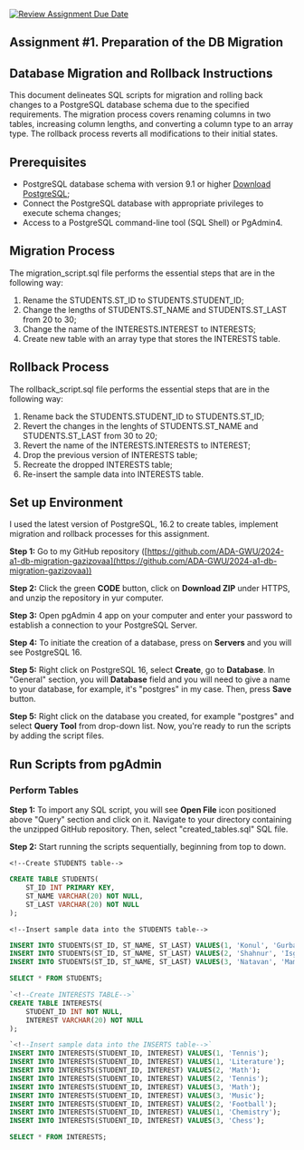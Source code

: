 [![Review Assignment Due Date](https://classroom.github.com/assets/deadline-readme-button-24ddc0f5d75046c5622901739e7c5dd533143b0c8e959d652212380cedb1ea36.svg)](https://classroom.github.com/a/JwSLLxUh)

## Assignment #1. Preparation of the DB Migration

## Database Migration and Rollback Instructions
This document delineates SQL scripts for migration and rolling back changes to a PostgreSQL database schema due to the specified requirements. The migration process covers renaming columns in two tables, increasing column lengths, and converting a column type to an array type. The rollback process reverts all modifications to their initial states.

## Prerequisites
* PostgreSQL database schema with version 9.1 or higher [Download PostgreSQL](https://www.enterprisedb.com/downloads/postgres-postgresql-downloads);
* Connect the PostgreSQL database with appropriate privileges to execute schema changes;
* Access to a PostgreSQL command-line tool (SQL Shell) or PgAdmin4.

## Migration Process
The migration_script.sql file performs the essential steps that are in the following way:
1. Rename the STUDENTS.ST_ID to STUDENTS.STUDENT_ID;
2. Change the lengths of STUDENTS.ST_NAME and STUDENTS.ST_LAST from 20 to 30;
3. Change the name of the INTERESTS.INTEREST to INTERESTS;
4. Create new table with an array type that stores the INTERESTS table.

## Rollback Process
The rollback_script.sql file performs the essential steps that are in the following way:
1. Rename back the STUDENTS.STUDENT_ID to STUDENTS.ST_ID;
2. Revert the changes in the lenghts of STUDENTS.ST_NAME and STUDENTS.ST_LAST from 30 to 20;
3. Revert the name of the INTERESTS.INTERESTS to INTEREST;
4. Drop the previous version of INTERESTS table;
5. Recreate the dropped INTERESTS table;
6. Re-insert the sample data into INTERESTS table.

## Set up Environment
I used the latest version of PostgreSQL, 16.2 to create tables, implement migration and rollback processes for this assignment.

**Step 1:** Go to my GitHub repository ([https://github.com/ADA-GWU/2024-a1-db-migration-gazizovaa](https://github.com/ADA-GWU/2024-a1-db-migration-gazizovaa))

**Step 2:** Click the green **CODE** button, click on **Download ZIP** under HTTPS, and unzip the repository in yur computer.

**Step 3:** Open pgAdmin 4 app on your computer and enter your password to establish a connection to your PostgreSQL Server. 

**Step 4:** To initiate the creation of a database, press on **Servers** and you will see PostgreSQL 16. 

**Step 5:** Right click on PostgreSQL 16, select **Create**, go to **Database**. In "General" section, you will **Database** field and you will need to give a name to your database, for example, it's "postgres" in my case. Then, press **Save** button.

**Step 5:** Right click on the database you created, for example "postgres" and select **Query Tool** from drop-down list. Now, you're ready to run the scripts by adding the script files.


## Run Scripts from pgAdmin
### Perform Tables
**Step 1:** To import any SQL script, you will see **Open File** icon positioned above "Query" section and click on it. Navigate to your directory containing the unzipped GitHub repository. Then, select "created_tables.sql" SQL file. 

**Step 2:** Start running the scripts sequentially, beginning from top to down.  

`<!--Create STUDENTS table-->`
```sql
CREATE TABLE STUDENTS(
	ST_ID INT PRIMARY KEY,
	ST_NAME VARCHAR(20) NOT NULL,
	ST_LAST VARCHAR(20) NOT NULL
);
```

`<!--Insert sample data into the STUDENTS table-->`
```sql
INSERT INTO STUDENTS(ST_ID, ST_NAME, ST_LAST) VALUES(1, 'Konul', 'Gurbanova');
INSERT INTO STUDENTS(ST_ID, ST_NAME, ST_LAST) VALUES(2, 'Shahnur', 'Isgandarli');
INSERT INTO STUDENTS(ST_ID, ST_NAME, ST_LAST) VALUES(3, 'Natavan', 'Mammadova');
```
```sql
SELECT * FROM STUDENTS;
```

```sql
`<!--Create INTERESTS TABLE-->`
CREATE TABLE INTERESTS(
	STUDENT_ID INT NOT NULL,
	INTEREST VARCHAR(20) NOT NULL
);
```

```sql
`<!--Insert sample data into the INSERTS table-->`
INSERT INTO INTERESTS(STUDENT_ID, INTEREST) VALUES(1, 'Tennis');
INSERT INTO INTERESTS(STUDENT_ID, INTEREST) VALUES(1, 'Literature');
INSERT INTO INTERESTS(STUDENT_ID, INTEREST) VALUES(2, 'Math');
INSERT INTO INTERESTS(STUDENT_ID, INTEREST) VALUES(2, 'Tennis');
INSERT INTO INTERESTS(STUDENT_ID, INTEREST) VALUES(3, 'Math');
INSERT INTO INTERESTS(STUDENT_ID, INTEREST) VALUES(3, 'Music');
INSERT INTO INTERESTS(STUDENT_ID, INTEREST) VALUES(2, 'Football');
INSERT INTO INTERESTS(STUDENT_ID, INTEREST) VALUES(1, 'Chemistry');
INSERT INTO INTERESTS(STUDENT_ID, INTEREST) VALUES(3, 'Chess');
```
```sql
SELECT * FROM INTERESTS;
``` 


